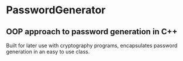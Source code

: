 # PasswordGenerator
## OOP approach to password generation in C++

Built for later use with cryptography programs, encapsulates password generation in an easy to use class.

